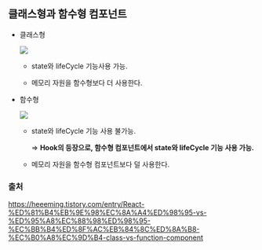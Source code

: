 ## 클래스형과 함수형 컴포넌트

- 클래스형

    <img src="https://github.com/yookeunbyul/cs-study/assets/91243651/f6426f67-d019-4386-b96c-3f8ce1d963e6" />

  - state와 lifeCycle 기능사용 가능.

  - 메모리 자원을 함수형보다 더 사용한다.

- 함수형

    <img src="https://github.com/yookeunbyul/cs-study/assets/91243651/88ca1ab7-f342-4b2a-8043-19110581a0a5" />

  - state와 lifeCycle 기능 사용 불가능.

    => **Hook의 등장으로, 함수형 컴포넌트에서 state와 lifeCycle 기능 사용 가능.**

  - 메모리 자원을 함수형 컴포넌트보다 덜 사용한다.

### 출처

https://heeeming.tistory.com/entry/React-%ED%81%B4%EB%9E%98%EC%8A%A4%ED%98%95-vs-%ED%95%A8%EC%88%98%ED%98%95-%EC%BB%B4%ED%8F%AC%EB%84%8C%ED%8A%B8-%EC%B0%A8%EC%9D%B4-class-vs-function-component
